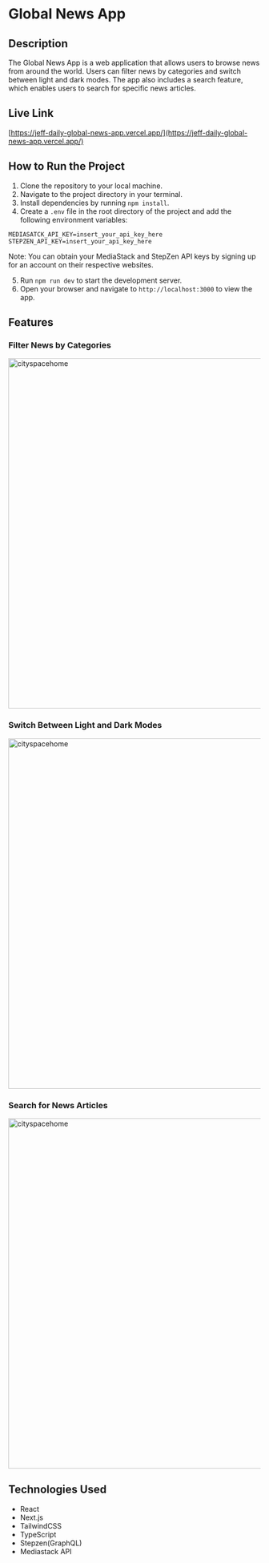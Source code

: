 # Global News App

## Description

The Global News App is a web application that allows users to browse news from around the world. Users can filter news by categories and switch between light and dark modes. The app also includes a search feature, which enables users to search for specific news articles.

## Live Link

[https://jeff-daily-global-news-app.vercel.app/](https://jeff-daily-global-news-app.vercel.app/)

## How to Run the Project

1. Clone the repository to your local machine.
2. Navigate to the project directory in your terminal.
3. Install dependencies by running `npm install`.
4. Create a `.env` file in the root directory of the project and add the following environment variables:

````
MEDIASATCK_API_KEY=insert_your_api_key_here
STEPZEN_API_KEY=insert_your_api_key_here
````

Note: You can obtain your MediaStack and StepZen API keys by signing up for an account on their respective websites.

5. Run `npm run dev` to start the development server.
6. Open your browser and navigate to `http://localhost:3000` to view the app.

## Features

### Filter News by Categories

<img width="700" alt="cityspacehome" src="./app/assets/demo1.gif">

### Switch Between Light and Dark Modes

<img width="700" alt="cityspacehome" src="./app/assets/demo2.gif">

### Search for News Articles

<img width="700" alt="cityspacehome" src="./app/assets/demo3.gif">

## Technologies Used

- React
- Next.js
- TailwindCSS
- TypeScript
- Stepzen(GraphQL)
- Mediastack API